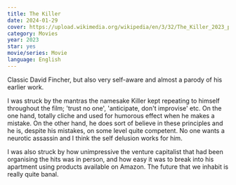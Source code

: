 ```yaml
---
title: The Killer
date: 2024-01-29
cover: https://upload.wikimedia.org/wikipedia/en/3/32/The_Killer_2023_poster.jpg
category: Movies
year: 2023
star: yes
movie/series: Movie
language: English
---
```

Classic David Fincher, but also very self-aware and almost a parody of his earlier work. 

I was struck by the mantras the namesake Killer kept repeating to himself throughout the film; 'trust no one', 'anticipate, don't improvise' etc. On the one hand, totally cliche and used for humorous effect when he makes a mistake. On the other hand, he does sort of believe in these principles and he is, despite his mistakes, on some level quite competent. No one wants a neurotic assassin and I think the self delusion works for him.

I was also struck by how unimpressive the venture capitalist that had been organising the hits was in person, and how easy it was to break into his apartment using products available on Amazon. The future that we inhabit is really quite banal.







